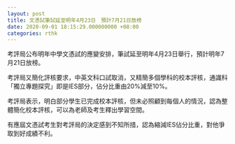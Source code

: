 ```yaml
---
layout: post
title: 文憑試筆試延至明年4月23日　預計7月21日放榜
date: 2020-09-01 18:15:29.000000000 +08:00
categories: rthk
---
```


考評局公布明年中學文憑試的應變安排，筆試延至明年4月23日舉行，預計明年7月21日放榜。

考評局又簡化評核要求，中英文科口試取消，又精簡多個學科的校本評核，通識科「獨立專題探究」即是IES部分，佔分比重由20%減至10%。

考評局表示，明白部分學生已完成校本評核，但未必照顧到每個人的情況，認為整體簡化校本評核，可以為老師及考生釋出學習空間。

有應屆文憑試考生對考評局的決定感到不知所措，認為縮減IES佔分比重，對他爭取到好成績不利。
